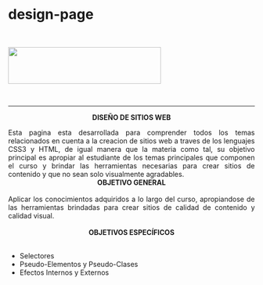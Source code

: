 # design-page
<p style="text-align: center;">&nbsp;</p>

<p><img alt="" src="https://www.unad.edu.co/images/footer/logoUNAD-HD.jpg" style="width: 312px; height: 75px;" /></p>

<p>&nbsp;</p>

<hr />
<p style="text-align: center;"><strong style="text-align: center;">DISE&Ntilde;O DE SITIOS WEB</strong></p>

<div style="text-align: justify;">Esta pagina esta desarrollada para comprender todos los temas relacionados en cuenta a la creacion de sitios web a traves de los lenguajes CSS3 y HTML, de igual manera que la materia como tal, su objetivo principal es apropiar al estudiante de los temas principales que componen el curso y brindar las herramientas necesarias para crear sitios de contenido y que no sean solo visualmente agradables.</div>

<div>
<div style="page-break-after: always;"><span style="display: none;">&nbsp;</span></div>
</div>

<div style="text-align: center;"><b>OBJETIVO GENERAL</b></div>

<div style="text-align: center;">&nbsp;</div>

<div style="text-align: justify;">Aplicar los conocimientos adquiridos a lo largo del curso, apropiandose de las herramientas brindadas para crear sitios&nbsp;de calidad de contenido y calidad visual.</div>

<div style="text-align: justify;">
<div style="page-break-after: always;"><span style="display: none;">&nbsp;</span></div>
​</div>

<div style="text-align: center;"><strong>OBJETIVOS ESPEC&Iacute;FICOS</strong></div>

<div style="text-align: center;">&nbsp;</div>

<ul>
	<li>Selectores</li>
	<li>Pseudo-Elementos y Pseudo-Clases</li>
	<li>Efectos Internos y Externos</li>
</ul>
